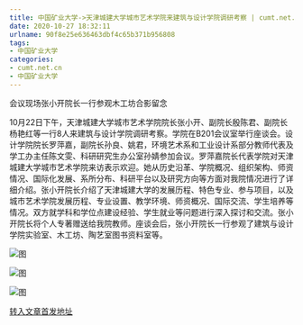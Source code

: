 ```yaml
---
title: 中国矿业大学->天津城建大学城市艺术学院来建筑与设计学院调研考察 | cumt.net.cn
date: 2020-10-27 18:32:11
urlname: 90f8e25e636463dbf4c65b371b956808
tags: 
- 中国矿业大学
categories:
- cumt.net.cn
- 中国矿业大学
---
```

会议现场张小开院长一行参观木工坊合影留念

10月22日下午，天津城建大学城市艺术学院院长张小开、副院长殷陈君、副院长杨艳红等一行8人来建筑与设计学院调研考察。学院在B201会议室举行座谈会。设计学院院长罗萍嘉，副院长孙良、姚君，环境艺术系和工业设计系部分教师代表及学工办主任陈文雯、科研研究生办公室孙婧参加会议。罗萍嘉院长代表学院对天津城建大学城市艺术学院来访表示欢迎。她从历史沿革、学院概况、组织架构、师资情况、国际化发展、系所分布、科研平台以及研究方向等方面对我院情况进行了详细介绍。张小开院长介绍了天津城建大学的发展历程、特色专业、参与项目，以及城市艺术学院发展历程、专业设置、教学环境、师资概况、国际交流、学生培养等情况。双方就学科和学位点建设经验、学生就业等问题进行深入探讨和交流。张小开院长将个人专著赠送给我院教师。座谈会后，张小开院长一行参观了建筑与设计学院实验室、木工坊、陶艺室图书资料室等。

![图](http://xwzx.cumt.edu.cn/_upload/article/images/10/fb/d21c5bf44ba99cefe1ef8c2bfe81/2fa5ced0-93a3-489b-9417-948119604b89.jpg)

![图](http://xwzx.cumt.edu.cn/_upload/article/images/10/fb/d21c5bf44ba99cefe1ef8c2bfe81/af5c0e80-5b7a-4421-8fc2-607550e52d01.jpg)

![图](http://xwzx.cumt.edu.cn/_upload/article/images/10/fb/d21c5bf44ba99cefe1ef8c2bfe81/ad53cc5b-ca9c-410e-bb43-8f1748cd9c6f.jpg)

[转入文章首发地址](http://xwzx.cumt.edu.cn/d6/09/c523a579081/page.htm)